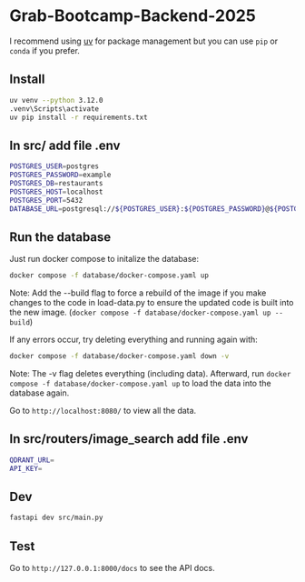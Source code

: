 # Grab-Bootcamp-Backend-2025

I recommend using [uv](https://github.com/astral-sh/uv) for package management but you can use `pip` or `conda` if you prefer.


## Install

```bash
uv venv --python 3.12.0
.venv\Scripts\activate
uv pip install -r requirements.txt
```
## In src/ add file .env
```bash
POSTGRES_USER=postgres
POSTGRES_PASSWORD=example
POSTGRES_DB=restaurants
POSTGRES_HOST=localhost
POSTGRES_PORT=5432
DATABASE_URL=postgresql://${POSTGRES_USER}:${POSTGRES_PASSWORD}@${POSTGRES_HOST}:${POSTGRES_PORT}/${POSTGRES_DB}
```
## Run the database

Just run docker compose to initalize the database:
```sh
docker compose -f database/docker-compose.yaml up
```
Note: Add the --build flag to force a rebuild of the image if you make changes to the code in load-data.py to ensure the updated code is built into the new image. (`docker compose -f database/docker-compose.yaml up --build`)

If any errors occur, try deleting everything and running again with:
```sh
docker compose -f database/docker-compose.yaml down -v
```
Note: The -v flag deletes everything (including data). Afterward, run `docker compose -f database/docker-compose.yaml up` to load the data into the database again.

Go to `http://localhost:8080/` to view all the data.

## In src/routers/image_search add file .env
```bash
QDRANT_URL=
API_KEY=
```
## Dev

```bash
fastapi dev src/main.py
```

## Test

Go to `http://127.0.0.1:8000/docs` to see the API docs.
